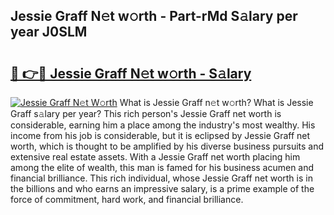 ## Jessie Graff N𝚎t w𝚘rth - Part-rMd S𝚊lary per year J0SLM

# <h2><a href="http://gc1ddz2.nevu.top/?p=Jessie+Graff">🔗 👉🔴 Jessie Graff N𝚎t w𝚘rth - S𝚊lary</a></h2>

[![Jessie Graff N𝚎t W𝚘rth](https://i.imgur.com/Oavwk0R.jpeg)](http://gc1ddz2.nevu.top/?p=Jessie+Graff)
What is Jessie Graff n𝚎t w𝚘rth? What is Jessie Graff s𝚊lary per year?
This rich person's Jessie Graff net worth is considerable, earning him a place among the industry's most wealthy. His income from his job is considerable, but it is eclipsed by Jessie Graff net worth, which is thought to be amplified by his diverse business pursuits and extensive real estate assets. With a Jessie Graff net worth placing him among the elite of wealth, this man is famed for his business acumen and financial brilliance. This rich individual, whose Jessie Graff net worth is in the billions and who earns an impressive salary, is a prime example of the force of commitment, hard work, and financial brilliance.
